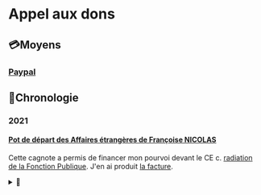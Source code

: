 # Appel aux dons

## 💳Moyens

### [Paypal](https://www.paypal.com/paypalme/francoisenicolas)

## 📜Chronologie

### 2021
#### [Pot de départ des Affaires étrangères de Françoise NICOLAS](https://www.lepotcommun.fr/pot/at9hbqo5)

Cette cagnote a permis de financer mon pourvoi devant le CE c. [radiation de la Fonction Publique](./demarches/radiation.md). J'en ai produit [la facture](https://twitter.com/FranoiseNicolas/status/1497559486395031553/photo/1).

<details><summary>🚧</summary>
."Cette cagnotte a permis de financer mon pourvoi devant le Conseil d'Etat  c. radiation Fonction publique. J'en ai produit la facture". Le lien renvoie à une facture liée à la protection fonctionnelle.

sur la facture du Conseil d'Etat (retraite d'office), j'ai retrouvé un tweet avec en copie d'écran  le mail m'annonçant le coût total (2500 € + 1500 €), la facture des 2500 € (en même temps q'une autre facture liée à la protection fonctionnelle payée à cette même époque).
https://twitter.com/FranoiseNicolas/status/1396714480030019584
Je ne retrouve pas de tweet avec les deux factures pour le Conseil d'Etat (2500 + 1500). Au besoin, j'en crée un.
</details>
